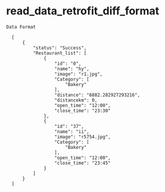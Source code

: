 # read_data_retrofit_diff_format

    Data Format
    
      [
          {
              "status": "Success",
              "Restaurant_list": [
                  {
                      "id": "0",
                      "name": "hy",
                      "image": "r1.jpg",
                      "Category": [
                          "Bakery"
                      ],
                      "distance": "6882.282927293216",
                      "distancekm": 0,
                      "open_time": "12:00",
                      "close_time": "23:30"
                  },
                  {
                      "id": "37",
                      "name": "ii",
                      "image": "r5754.jpg",
                      "Category": [
                          "Bakery"
                      ],
                      "open_time": "12:00",
                      "close_time": "23:45"
                  }
              ]
          }
      ]
